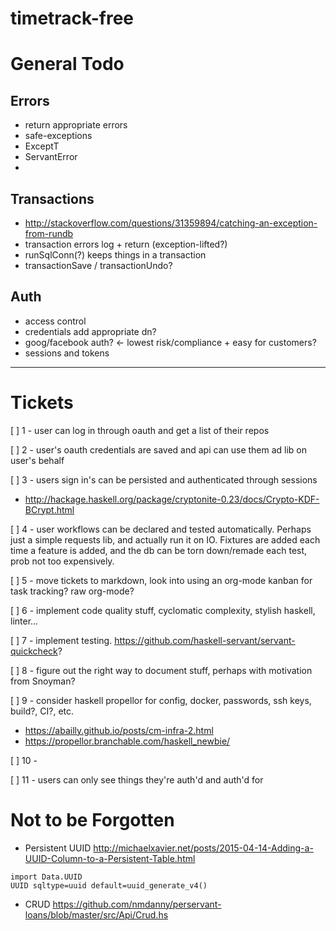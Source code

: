 # timetrack-free

# General Todo

## Errors
- return appropriate errors
- safe-exceptions
- ExceptT
- ServantError
- 

## Transactions
- http://stackoverflow.com/questions/31359894/catching-an-exception-from-rundb
- transaction errors log + return (exception-lifted?)
- runSqlConn(?) keeps things in a transaction
- transactionSave / transactionUndo?

## Auth
- access control
- credentials add appropriate dn?
- goog/facebook auth? <- lowest risk/compliance + easy for customers?
- sessions and tokens

--------------------------------------------------

# Tickets

[ ] 1 - user can log in through oauth and get a list of their repos

[ ] 2 - user's oauth credentials are saved and api can use them ad lib
on user's behalf

[ ] 3 - users sign in's can be persisted and authenticated through
sessions
- http://hackage.haskell.org/package/cryptonite-0.23/docs/Crypto-KDF-BCrypt.html

[ ] 4 - user workflows can be declared and tested
automatically. Perhaps just a simple requests lib, and actually run it
on IO. Fixtures are added each time a feature is added, and the db can
be torn down/remade each test, prob not too expensively.

[ ] 5 - move tickets to markdown, look into using an org-mode kanban
for task tracking? raw org-mode?

[ ] 6 - implement code quality stuff, cyclomatic complexity, stylish
haskell, linter...

[ ] 7 - implement testing.
https://github.com/haskell-servant/servant-quickcheck?

[ ] 8 - figure out the right way to document stuff, perhaps with
motivation from Snoyman?

[ ] 9 - consider haskell propellor for config, docker, passwords, ssh
keys, build?, CI?, etc.
- https://abailly.github.io/posts/cm-infra-2.html
- https://propellor.branchable.com/haskell_newbie/

[ ] 10 -

[ ] 11 - users can only see things they're auth'd and auth'd for


# Not to be Forgotten

- Persistent UUID
http://michaelxavier.net/posts/2015-04-14-Adding-a-UUID-Column-to-a-Persistent-Table.html
```
import Data.UUID
UUID sqltype=uuid default=uuid_generate_v4()
```

- CRUD
https://github.com/nmdanny/perservant-loans/blob/master/src/Api/Crud.hs
